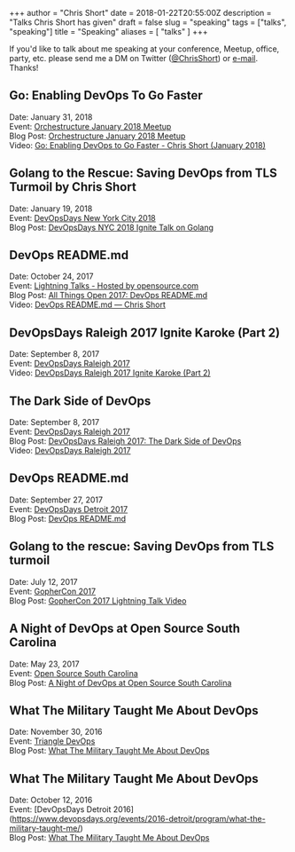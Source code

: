 +++
author = "Chris Short"
date = 2018-01-22T20:55:00Z
description = "Talks Chris Short has given"
draft = false
slug = "speaking"
tags = ["talks", "speaking"]
title = "Speaking"
aliases = [
    "talks"
]
+++

If you'd like to talk about me speaking at your conference, Meetup, office, party, etc. please send me a DM on Twitter ([@ChrisShort](https://twitter.com/ChrisShort)) or [e-mail](mailto:chris@chrisshort.net). Thanks!

## Go: Enabling DevOps To Go Faster

Date: January 31, 2018  
Event: [Orchestructure January 2018 Meetup](https://www.meetup.com/orchestructure/events/246812066/)  
Blog Post: [Orchestructure January 2018 Meetup](/orchestructure-january-2018-meetup/)  
Video: [Go: Enabling DevOps to Go Faster - Chris Short (January 2018)](https://youtu.be/fC_fmN5tXkQ)

## Golang to the Rescue: Saving DevOps from TLS Turmoil by Chris Short

Date: January 19, 2018  
Event: [DevOpsDays New York City 2018](https://www.devopsdays.org/events/2018-new-york-city/program/chris-short/)  
Blog Post: [DevOpsDays NYC 2018 Ignite Talk on Golang](/devopsdays-nyc-2018-ignite-talk-on-golang/)

## DevOps README.md

Date: October 24, 2017  
Event: [Lightning Talks - Hosted by opensource.com](https://allthingsopen.org/lightning-talks-hosted-by-opensource-com/)  
Blog Post: [All Things Open 2017: DevOps README.md](/all-things-open-2017-devops-readme.md/)  
Video: [DevOps README.md — Chris Short](https://youtu.be/Ibnj-YZTypU)

## DevOpsDays Raleigh 2017 Ignite Karoke (Part 2)

Date: September 8, 2017  
Event: [DevOpsDays Raleigh 2017](https://dodral2017.busyconf.com/schedule#day_597f51db67de73d3e8000210)  
Video: [DevOpsDays Raleigh 2017 Ignite Karoke (Part 2)](https://youtu.be/Pz2r2eDCR74)

## The Dark Side of DevOps

Date: September 8, 2017  
Event: [DevOpsDays Raleigh 2017](https://dodral2017.busyconf.com/schedule#day_597f51db67de73d3e8000210)  
Blog Post: [DevOpsDays Raleigh 2017: The Dark Side of DevOps](/devopsdays-raleigh-2017-the-dark-side-of-devops/)  
Video: [DevOpsDays Raleigh 2017](/video-devopsdays-raleigh-2017/)

## DevOps README.md

Date: September 27, 2017  
Event: [DevOpsDays Detroit 2017](https://www.devopsdays.org/events/2017-detroit/program/continous-learning/)  
Blog Post: [DevOps README.md](/devops-readme.md/)

## Golang to the rescue: Saving DevOps from TLS turmoil

Date: July 12, 2017  
Event: [GopherCon 2017](https://gophercon.com)  
Blog Post: [GopherCon 2017 Lightning Talk Video](/gophercon-2017-lightning-talk-video/)

## A Night of DevOps at Open Source South Carolina

Date: May 23, 2017  
Event: [Open Source South Carolina](https://www.meetup.com/Open-Source-South-Carolina/events/239747095/)  
Blog Post: [A Night of DevOps at Open Source South Carolina](/a-night-of-devops-at-open-source-south-carolina/)

## What The Military Taught Me About DevOps

Date: November 30, 2016  
Event: [Triangle DevOps](https://www.meetup.com/Triangle-DevOps/events/235751024/)  
Blog Post: [What The Military Taught Me About DevOps](/triangle-devops-what-the-military-taught-me-about-devops/)

## What The Military Taught Me About DevOps

Date: October 12, 2016  
Event: [DevOpsDays Detroit 2016]  (https://www.devopsdays.org/events/2016-detroit/program/what-the-military-taught-me/)  
Blog Post: [What The Military Taught Me About DevOps](/what-the-military-taught-me-about-devops/)